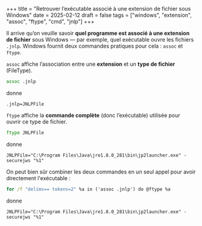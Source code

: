 +++
title = "Retrouver l’exécutable associé à une extension de fichier sous Windows"
date = 2025-02-12
draft = false
tags = ["windows", "extension", "assoc", "ftype", "cmd", "jnlp"]
+++

Il arrive qu’on veuille savoir **quel programme est associé à une extension de fichier** sous Windows — par exemple, quel exécutable ouvre les fichiers `.jnlp`. Windows fournit deux commandes pratiques pour cela : `assoc` et `ftype`.

<!--more-->

`assoc` affiche l’association entre une **extension** et un **type de fichier** (FileType).
```cmd
assoc .jnlp
```
donne
```text
.jnlp=JNLPFile
```

`ftype` affiche la **commande complète** (donc l’exécutable) utilisée pour ouvrir ce type de fichier.
```cmd
ftype JNLPFile
```
donne
```text
JNLPFile="C:\Program Files\Java\jre1.8.0_281\bin\jp2launcher.exe" -securejws "%1"
```

On peut bien sûr combiner les deux commandes en un seul appel pour avoir directement l'exécutable :
```cmd
for /f "delims== tokens=2" %a in ('assoc .jnlp') do @ftype %a
```
donne
```text
JNLPFile="C:\Program Files\Java\jre1.8.0_281\bin\jp2launcher.exe" -securejws "%1"
```


